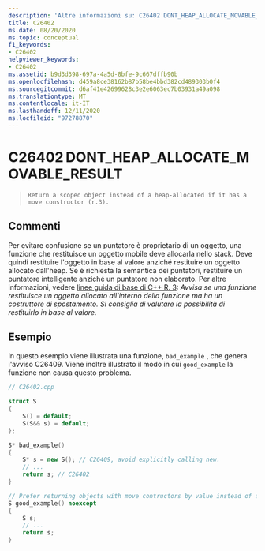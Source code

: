 ```yaml
---
description: 'Altre informazioni su: C26402 DONT_HEAP_ALLOCATE_MOVABLE_RESULT'
title: C26402
ms.date: 08/20/2020
ms.topic: conceptual
f1_keywords:
- C26402
helpviewer_keywords:
- C26402
ms.assetid: b9d3d398-697a-4a5d-8bfe-9c667dffb90b
ms.openlocfilehash: d459a8ce38162b87b58be4bbd382cd489303b0f4
ms.sourcegitcommit: d6af41e42699628c3e2e6063ec7b03931a49a098
ms.translationtype: MT
ms.contentlocale: it-IT
ms.lasthandoff: 12/11/2020
ms.locfileid: "97278870"
---
```

# <a name="c26402dont_heap_allocate_movable_result"></a>C26402 DONT_HEAP_ALLOCATE_MOVABLE_RESULT

> `Return a scoped object instead of a heap-allocated if it has a move constructor (r.3).`

## <a name="remarks"></a>Commenti

Per evitare confusione se un puntatore è proprietario di un oggetto, una funzione che restituisce un oggetto mobile deve allocarla nello stack. Deve quindi restituire l'oggetto in base al valore anziché restituire un oggetto allocato dall'heap. Se è richiesta la semantica dei puntatori, restituire un puntatore intelligente anziché un puntatore non elaborato. Per altre informazioni, vedere [linee guida di base di C++ R. 3](https://github.com/isocpp/CppCoreGuidelines/blob/master/CppCoreGuidelines.md#Rr-ptr): *Avvisa se una funzione restituisce un oggetto allocato all'interno della funzione ma ha un costruttore di spostamento. Si consiglia di valutare la possibilità di restituirlo in base al valore.*

## <a name="example"></a>Esempio

In questo esempio viene illustrata una funzione, `bad_example` , che genera l'avviso C26409. Viene inoltre illustrato il modo in cui `good_example` la funzione non causa questo problema.

```cpp
// C26402.cpp

struct S
{
    S() = default;
    S(S&& s) = default;
};

S* bad_example()
{
    S* s = new S(); // C26409, avoid explicitly calling new.
    // ...
    return s; // C26402
}

// Prefer returning objects with move contructors by value instead of unnecessarily heap-allocating the object.
S good_example() noexcept
{
    S s;
    // ...
    return s;
}
```
